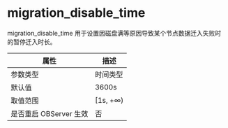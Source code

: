 migration_disable_time 
===========================================

migration_disable_time 用于设置因磁盘满等原因导致某个节点数据迁入失败时的暂停迁入时长。


|      **属性**      |  **描述**   |
|------------------|-----------|
| 参数类型             | 时间类型      |
| 默认值              | 3600s     |
| 取值范围             | \[1s, +∞) |
| 是否重启 OBServer 生效 | 否         |



